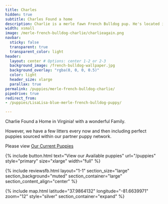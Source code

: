 ```yaml
---
title: Charles
hidden: true
subtitle: Charles Found a home
description: Charlie is a merle fawn French Bulldog pup. He's located in New York and is looking for his new family. Very aweet, affectionate, playful and curious. I would love for you to come meet me soon.
width: xsmall
image: /merle-french-bulldog-charlie/charlieagain.png
navbar:
  sticky: false
  transparent: true
  transparent_color: light
header:
  layout: center # Options: center 1-2 or 2-3
  background_image: /french-bulldog-wallpaper.jpg
  background_overlay: "rgba(0, 0, 0, 0.5)"
  color: light
  header_size: xlarge
  parallax: true
permalink: /puppies/merle-french-bulldog-charlie/
pipedrive: true
redirect_from:
- /puppies/LisaLisa-blue-merle-french-bulldog-puppy/

---
```


Charlie Found a Home in Virginia! with a wonderful Family.

However, we have a few litters every now and then including perfect puppies sourced within our partner puppy network.

Please view [Our Current Puppies](/puppies)

{% include button.html text="View our Available puppies" url="/puppies" style="primary" size="xlarge" width="full" %}

{% include reviewsfb.html 
   layout="1-1"
  section_size="large"
  section_background="muted"
  section_container="large"
  section_content_align="center"
%}


{% include map.html 
  latitude="37.9864132" 
  longitude="-81.6639971" 
  zoom="12" 
  style="silver" 
  section_container="expand"
  %}
